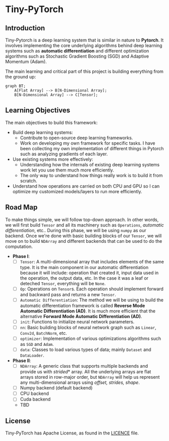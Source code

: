 # Tiny-PyTorch

## Introduction

Tiny-Pytorch is a deep learning system that is similar in nature to **Pytorch**. It involves implementing the core underlying algorithms behind deep learning systems such as **automatic differentiation** and different optimization algorithms such as Stochastic Gradient Boosting (SGD) and Adaptive Momentum (Adam).

The main learning and critical part of this project is building everything from the ground up:
```mermaid
graph BT;
    A[Flat Array] --> B[N-Dimensional Array];
    B[N-Dimensional Array] --> C[Tensor];
```

## Learning Objectives

The main objectives to build this framework:
- Build deep learning systems:
    - Contribute to open-source deep learning frameworks.
    - Work on developing my own framework for specific tasks. I have been collecting my own implementation of different things in Pytorch such as analyzing gradients of each layer.
- Use existing systems more effectively:
    - Understanding how the internals of existing deep learning systems work let you use them much more efficiently.
    - The only way to understand how things really work is to build it from scratch.
- Understand how operations are carried on both CPU and GPU so I can optimize my customized models/layers to run more efficiently.

## Road Map

To make things simple, we will follow top-down approach. In other words, we
will first build `Tensor` and all its machinery such as `Operations`,
*automatic differentiation*, etc.. During this phase, we will be using `numpy`
as our backend. Once we're done with basic building blocks of our `Tensor`, we
will move on to build `NDArray` and different backends that can be used to do
the computation.

- **Phase I**:
    - [ ] `Tensor`: A multi-dimensional array that includes elements of the same
      type. It is the main component in our automatic differentiation because it
      will include: operation that created it, input data used in the operation,
      the output data, etc. In the case it was a leaf or deteched `Tensor`,
      everything will be `None`.
    - [ ] `Op`: Operations on `Tensor`s. Each operation should implement forward
      and backward pass and returns a new `Tensor`.
    - [ ] `Automatic Differentiation`: The method we will be using to build the
      automatic differentiation framework is called **Reverse Mode Automatic
      Differentiation (AD)**. It is much more efficient that the alternative
      **Forward Mode Automatic Differentiation (AD)**.
    - [ ] `init`: Functions to initialize neural network parameters.
    - [ ] `nn`: Basic building blocks of neural network graph such as `Linear`,
      `Conv2d`, `BatchNorm`, etc.
    - [ ] `optimizer`: Implementation of various optimizations algorithms such as
      `SGD` and `Adam`.
    - [ ] `data`: Classes to load various types of data; mainly `Dataset` and
      `DataLoader`.
- **Phase II**:
    - [ ] `NDArray`: A generic class that supports multiple backends and
      provide us with *strided** array. All the underlying arrays are flat
      arrays stored in row-major order, but `NDArray` will help us represent
      any multi-dimensional arrays using *offset, strides, shape*.
    - [ ] Numpy backend (default backend)
    - [ ] CPU backend
    - [ ] Cuda backend
    - TBD

## License
Tiny-PyTorch has Apache License, as found in the [LICENCE](LICENSE) file.
